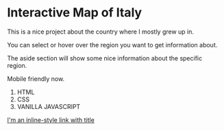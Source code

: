 # Interactive Map of Italy

This is a nice project about the country where I mostly grew up in.

You can select or hover over the region you want to get information about.

The aside section will show some nice information about the specific region.

Mobile friendly now.

1. HTML
2. CSS
3. VANILLA JAVASCRIPT

[I'm an inline-style link with title](https://mapofitaly.netlify.app/ "Map of Italy")



